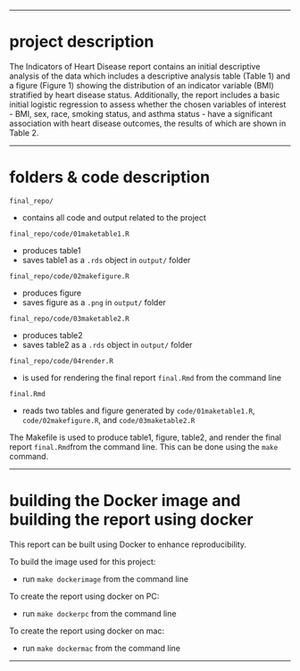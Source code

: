 ------------------------------------------------------------------------

# project description

The Indicators of Heart Disease report contains an initial descriptive analysis of the data which includes a descriptive analysis table (Table 1) and a figure (Figure 1) showing the distribution of an indicator variable (BMI) stratified by heart disease status. Additionally, the report includes a basic initial logistic regression to assess whether the chosen variables of interest -  BMI, sex, race, smoking status, and asthma status - have a significant association with heart disease outcomes, the results of which are shown in Table 2.

------------------------------------------------------------------------

# folders & code description

`final_repo/`
  - contains all code and output related to the project
  
`final_repo/code/01maketable1.R`
  - produces table1
  - saves table1 as a `.rds` object in `output/` folder
  
`final_repo/code/02makefigure.R`
  - produces figure
  - saves figure as a `.png` in `output/` folder

`final_repo/code/03maketable2.R`
  - produces table2
  - saves table2 as a `.rds` object in `output/` folder

`final_repo/code/04render.R`
  - is used for rendering the final report `final.Rmd` from the command line 

`final.Rmd`
- reads two tables and figure generated by `code/01maketable1.R`, `code/02makefigure.R`, and `code/03maketable2.R`

The Makefile is used to produce table1, figure, table2, and render the final report `final.Rmd`from the command line. This can be done using the `make` command. 

------------------------------------------------------------------------

# building the Docker image and building the report using docker

This report can be built using Docker to enhance reproducibility.

To build the image used for this project:
  - run `make dockerimage` from the command line

To create the report using docker on PC:
  - run `make dockerpc` from the command line

To create the report using docker on mac:
  - run `make dockermac` from the command line
------------------------------------------------------------------------
